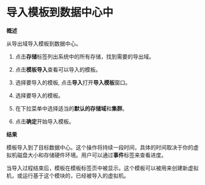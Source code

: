 # 导入模板到数据中心中

**概述**

从导出域导入模板到数据中心。

1. 点击**存储**标签列出系统中的所有存储，找到需要的导出域。

2. 点击**模板导入**查看可以导入的模板。

3. 选择要导入的模板, 点击**导入**打开**导入模板**窗口。

4. 选择要导入的模板。

5. 在下拉菜单中选择适当的**默认的存储域**和**集群**。

6. 点击**确定**开始导入模板。

**结果**

模板导入到了目标数据中心。这个操作将持续一段时间，具体的时间取决于你的虚拟机磁盘大小和存储硬件环境。用户可以通过**事件**标签来查看进度。

当导入过程结束后，模板在模板标签页中被显示。这个模板可以被用来创建新虚拟机，或运行基于这个模块的，已经被导入的虚拟机。
